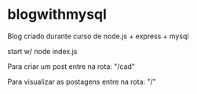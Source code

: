 # blogwithmysql
Blog criado durante curso de node.js + express + mysql

start w/ node index.js

Para criar um post entre na rota:
"/cad"

Para visualizar as postagens entre na rota:
"/"
